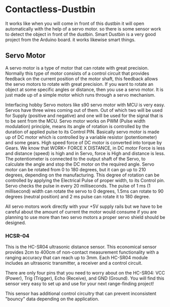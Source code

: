 # Contactless-Dustbin

It works like when you will come in front of this dustbin it will open automatically with the help of a servo motor. so there is some sensor work to detect the object in front of the dustbin. Smart Dustbin is a very good project from the Arduino board. it works likewise smart things.

## Servo Motor

A servo motor is a type of motor that can rotate with great precision. Normally this type of motor consists of a control circuit that provides feedback on the current position of the motor shaft, this feedback allows the servo motors to rotate with great precision. If you want to rotate an object at some specific angles or distance, then you use a servo motor. It is just made up of a simple motor which runs through a servo mechanism.

Interfacing hobby Servo motors like s90 servo motor with MCU is very easy. Servos have three wires coming out of them. Out of which two will be used for Supply (positive and negative) and one will be used for the signal that is to be sent from the MCU. 
Servo motor works on PWM (Pulse width modulation) principle, means its angle of rotation is controlled by the duration of applied pulse to its Control PIN. Basically servo motor is made up of DC motor which is controlled by a variable resistor (potentiometer) and some gears. High speed force of DC motor is converted into torque by Gears. We know that WORK= FORCE X DISTANCE, in DC motor Force is less and distance (speed) is high and in Servo, force is High and distance is less. The potentiometer is connected to the output shaft of the Servo, to calculate the angle and stop the DC motor on the required angle.
Servo motor can be rotated from 0 to 180 degrees, but it can go up to 210 degrees, depending on the manufacturing. This degree of rotation can be controlled by applying the Electrical Pulse of proper width, to its Control pin. Servo checks the pulse in every 20 milliseconds. The pulse of 1 ms (1 millisecond) width can rotate the servo to 0 degrees, 1.5ms can rotate to 90 degrees (neutral position) and 2 ms pulse can rotate it to 180 degree. 

All servo motors work directly with your +5V supply rails but we have to be careful about the amount of current the motor would consume if you are planning to use more than two servo motors a proper servo shield should be designed. 

### HCSR-04

This is the HC-SR04 ultrasonic distance sensor. This economical sensor provides 2cm to 400cm of non-contact measurement functionality with a ranging accuracy that can reach up to 3mm. Each HC-SR04 module includes an ultrasonic transmitter, a receiver and a control circuit.

There are only four pins that you need to worry about on the HC-SR04: VCC (Power), Trig (Trigger), Echo (Receive), and GND (Ground). You will find this sensor very easy to set up and use for your next range-finding project!

This sensor has additional control circuitry that can prevent inconsistent "bouncy" data depending on the application.
